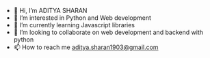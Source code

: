 - 👋 Hi, I’m ADITYA SHARAN 
- 👀 I’m interested in Python and Web development
- 🌱 I’m currently learning Javascript libraries
- 💞️ I’m looking to collaborate on web development and backend with python
- 📫 How to reach me aditya.sharan1903@gmail.com

<!---
NOXTLE/NOXTLE is a ✨ special ✨ repository because its `README.md` (this file) appears on your GitHub profile.
You can click the Preview link to take a look at your changes.
--->
